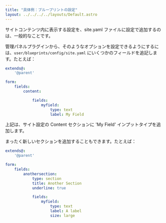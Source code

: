 ```yaml
---
title: "具体例：ブループリントの設定"
layout: ../../../../layouts/Default.astro
---
```


サイトコンテンツ内に表示する設定を、site.yaml ファイルに設定で追加するのは、一般的なことです。

管理パネルプラグインから、そのようなオプションを設定できるようにするには、`user/blueprints/config/site.yaml` にいくつかのフィールドを追記します。たとえば：


```yaml
extends@:
    '@parent'

form:
    fields:
        content:

            fields:
                myfield:
                    type: text
                    label: My Field
```

上記は、サイト設定の Content セクションに 'My Field' インプットタイプを追加します。

まったく新しいセクションを追加することもできます。たとえば：

```yaml
extends@:
    '@parent'

form:
    fields:
        anothersection:
            type: section
            title: Another Section
            underline: true

            fields:
                myfield:
                    type: text
                    label: A label
                    size: large
```

